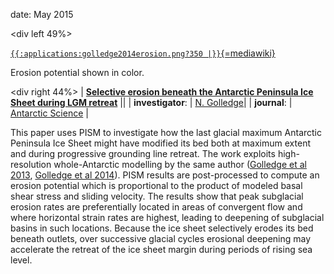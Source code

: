 date: May 2015

\<div left 49%\>

[`{{:applications:golledge2014erosion.png?350 |}}`{=mediawiki}](http://dx.doi.org/10.1017/S0954102014000340)

Erosion potential shown in color.


\<div right 44%\> \| **[Selective erosion beneath the Antarctic
Peninsula Ice Sheet during LGM
retreat](http://dx.doi.org/10.1017/S0954102014000340)**
\|\| \| **investigator**: \| [N.
Golledge](http://www.victoria.ac.nz/antarctic/about/staff/nick-golledge)\|
\| **journal**: \| [Antarctic
Science](http://journals.cambridge.org/action/displayJournal?jid=ANS)
\|

This paper uses PISM to investigate how the last glacial maximum
Antarctic Peninsula Ice Sheet might have modified its bed both at
maximum extent and during progressive grounding line retreat. The work
exploits high-resolution whole-Antarctic modelling by the same author
([Golledge et al 2013](:publications#section2013), [Golledge
et al 2014](:publications#section2014)). PISM results are
post-processed to compute an erosion potential which is proportional to
the product of modeled basal shear stress and sliding velocity. The
results show that peak subglacial erosion rates are preferentially
located in areas of convergent flow and where horizontal strain rates
are highest, leading to deepening of subglacial basins in such
locations. Because the ice sheet selectively erodes its bed beneath
outlets, over successive glacial cycles erosional deepening may
accelerate the retreat of the ice sheet margin during periods of rising
sea level.



